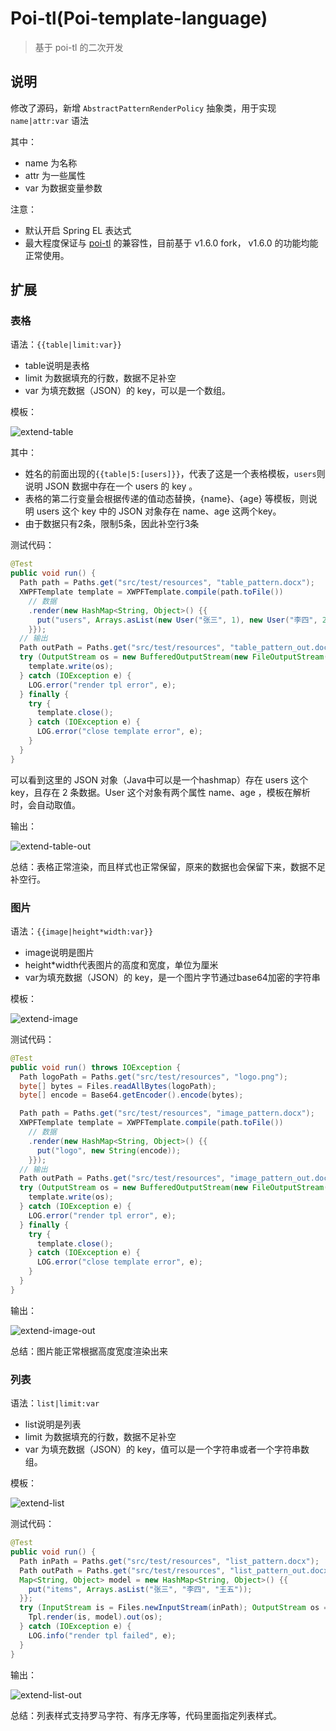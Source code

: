 # Poi-tl(Poi-template-language)

> 基于 poi-tl 的二次开发

## 说明

修改了源码，新增 `AbstractPatternRenderPolicy` 抽象类，用于实现 `name|attr:var` 语法

其中：

- name 为名称
- attr 为一些属性
- var 为数据变量参数

注意：

- 默认开启 Spring EL 表达式
- 最大程度保证与 [poi-tl](https://github.com/Sayi/poi-tl) 的兼容性，目前基于 v1.6.0 fork， v1.6.0 的功能均能正常使用。

## 扩展

### 表格

语法：`{{table|limit:var}}`

- table说明是表格
- limit 为数据填充的行数，数据不足补空
- var 为填充数据（JSON）的 key，可以是一个数组。

模板：

![extend-table](docs/assets/extend-table.jpg)

其中：

- 姓名的前面出现的`{{table|5:[users]}}`，代表了这是一个表格模板，`users`则说明 JSON 数据中存在一个 users 的 key 。
- 表格的第二行变量会根据传递的值动态替换，{name}、{age} 等模板，则说明 users 这个 key 中的 JSON 对象存在 name、age 这两个key。
- 由于数据只有2条，限制5条，因此补空行3条

测试代码：

```java
@Test
public void run() {
  Path path = Paths.get("src/test/resources", "table_pattern.docx");
  XWPFTemplate template = XWPFTemplate.compile(path.toFile())
    // 数据
    .render(new HashMap<String, Object>() {{
      put("users", Arrays.asList(new User("张三", 1), new User("李四", 2)));
    }});
  // 输出
  Path outPath = Paths.get("src/test/resources", "table_pattern_out.docx");
  try (OutputStream os = new BufferedOutputStream(new FileOutputStream(outPath.toFile()))) {
    template.write(os);
  } catch (IOException e) {
    LOG.error("render tpl error", e);
  } finally {
    try {
      template.close();
    } catch (IOException e) {
      LOG.error("close template error", e);
    }
  }
}
```

可以看到这里的 JSON 对象（Java中可以是一个hashmap）存在 users 这个 key，且存在 2 条数据。User 这个对象有两个属性 name、age ，模板在解析时，会自动取值。

输出：

![extend-table-out](docs/assets/extend-table-out.jpg)

总结：表格正常渲染，而且样式也正常保留，原来的数据也会保留下来，数据不足补空行。

### 图片

语法：`{{image|height*width:var}}`

- image说明是图片
- height*width代表图片的高度和宽度，单位为厘米
- var为填充数据（JSON）的 key，是一个图片字节通过base64加密的字符串

模板：

![extend-image](/Users/xuanbo/Projects/opensource/poi-tl/docs/assets/extend-image.jpg)

测试代码：

```java
@Test
public void run() throws IOException {
  Path logoPath = Paths.get("src/test/resources", "logo.png");
  byte[] bytes = Files.readAllBytes(logoPath);
  byte[] encode = Base64.getEncoder().encode(bytes);

  Path path = Paths.get("src/test/resources", "image_pattern.docx");
  XWPFTemplate template = XWPFTemplate.compile(path.toFile())
    // 数据
    .render(new HashMap<String, Object>() {{
      put("logo", new String(encode));
    }});
  // 输出
  Path outPath = Paths.get("src/test/resources", "image_pattern_out.docx");
  try (OutputStream os = new BufferedOutputStream(new FileOutputStream(outPath.toFile()))) {
    template.write(os);
  } catch (IOException e) {
    LOG.error("render tpl error", e);
  } finally {
    try {
      template.close();
    } catch (IOException e) {
      LOG.error("close template error", e);
    }
  }
}
```

输出：

![extend-image-out](docs/assets/extend-image-out.jpg)

总结：图片能正常根据高度宽度渲染出来

### 列表

语法：`list|limit:var`

- list说明是列表
- limit 为数据填充的行数，数据不足补空
- var 为填充数据（JSON）的 key，值可以是一个字符串或者一个字符串数组。

模板：

![extend-list](docs/assets/extend-list.jpg)

测试代码：

```java
@Test
public void run() {
  Path inPath = Paths.get("src/test/resources", "list_pattern.docx");
  Path outPath = Paths.get("src/test/resources", "list_pattern_out.docx");
  Map<String, Object> model = new HashMap<String, Object>() {{
    put("items", Arrays.asList("张三", "李四", "王五"));
  }};
  try (InputStream is = Files.newInputStream(inPath); OutputStream os = Files.newOutputStream(outPath)) {
    Tpl.render(is, model).out(os);
  } catch (IOException e) {
    LOG.info("render tpl failed", e);
  }
}
```

输出：

![extend-list-out](docs/assets/extend-list-out.jpg)

总结：列表样式支持罗马字符、有序无序等，代码里面指定列表样式。



